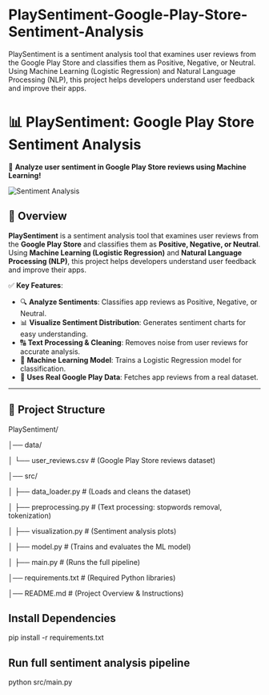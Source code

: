 # PlaySentiment-Google-Play-Store-Sentiment-Analysis
PlaySentiment is a sentiment analysis tool that examines user reviews from the Google Play Store and classifies them as Positive, Negative, or Neutral. Using Machine Learning (Logistic Regression) and Natural Language Processing (NLP), this project helps developers understand user feedback and improve their apps.
# 📊 PlaySentiment: Google Play Store Sentiment Analysis

🚀 **Analyze user sentiment in Google Play Store reviews using Machine Learning!**

![Sentiment Analysis](https://upload.wikimedia.org/wikipedia/commons/thumb/3/3a/Google_Play_Store_badge_EN.svg/512px-Google_Play_Store_badge_EN.svg.png?20210302213514)

## 📌 Overview
**PlaySentiment** is a sentiment analysis tool that examines user reviews from the **Google Play Store** and classifies them as **Positive, Negative, or Neutral**. Using **Machine Learning (Logistic Regression)** and **Natural Language Processing (NLP)**, this project helps developers understand user feedback and improve their apps.

✅ **Key Features**:
- 🔍 **Analyze Sentiments**: Classifies app reviews as Positive, Negative, or Neutral.
- 📊 **Visualize Sentiment Distribution**: Generates sentiment charts for easy understanding.
- 🔠 **Text Processing & Cleaning**: Removes noise from user reviews for accurate analysis.
- 🤖 **Machine Learning Model**: Trains a Logistic Regression model for classification.
- 📡 **Uses Real Google Play Data**: Fetches app reviews from a real dataset.

---

## 📂 Project Structure
PlaySentiment/ 

│── data/ 

│ └── user_reviews.csv # (Google Play Store reviews dataset)

│── src/

│ ├── data_loader.py # (Loads and cleans the dataset)

│ ├── preprocessing.py # (Text processing: stopwords removal, tokenization) 

│ ├── visualization.py # (Sentiment analysis plots) 

│ ├── model.py # (Trains and evaluates the ML model) 

│ ├── main.py # (Runs the full pipeline) 

│── requirements.txt # (Required Python libraries) 

│── README.md # (Project Overview & Instructions)


## Install Dependencies
pip install -r requirements.txt

## Run full sentiment analysis pipeline
python src/main.py
